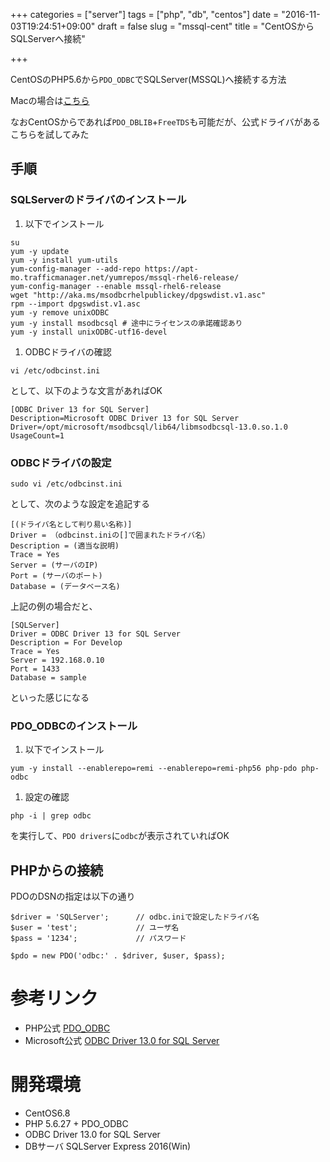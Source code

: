 +++
categories = ["server"]
tags = ["php", "db", "centos"]
date = "2016-11-03T19:24:51+09:00"
draft = false
slug = "mssql-cent"
title = "CentOSからSQLServerへ接続"

+++

CentOSのPHP5.6から`PDO_ODBC`でSQLServer(MSSQL)へ接続する方法
<!--more-->
Macの場合は[こちら](../mssql-mac/)

なおCentOSからであれば`PDO_DBLIB`+`FreeTDS`も可能だが、公式ドライバがあるこちらを試してみた

## 手順
### SQLServerのドライバのインストール
1. 以下でインストール  
```
su
yum -y update
yum -y install yum-utils
yum-config-manager --add-repo https://apt-mo.trafficmanager.net/yumrepos/mssql-rhel6-release/
yum-config-manager --enable mssql-rhel6-release
wget "http://aka.ms/msodbcrhelpublickey/dpgswdist.v1.asc"
rpm --import dpgswdist.v1.asc
yum -y remove unixODBC
yum -y install msodbcsql # 途中にライセンスの承諾確認あり
yum -y install unixODBC-utf16-devel
```

1. ODBCドライバの確認
```
vi /etc/odbcinst.ini
```
として、以下のような文言があればOK
```
[ODBC Driver 13 for SQL Server]
Description=Microsoft ODBC Driver 13 for SQL Server
Driver=/opt/microsoft/msodbcsql/lib64/libmsodbcsql-13.0.so.1.0
UsageCount=1
```

### ODBCドライバの設定
```
sudo vi /etc/odbcinst.ini
```
として、次のような設定を追記する
```
[(ドライバ名として判り易い名称)]
Driver = （odbcinst.iniの[]で囲まれたドライバ名）
Description = (適当な説明)
Trace = Yes
Server = (サーバのIP)
Port = (サーバのポート)
Database = (データベース名)
```
上記の例の場合だと、
```
[SQLServer]
Driver = ODBC Driver 13 for SQL Server
Description = For Develop
Trace = Yes
Server = 192.168.0.10
Port = 1433
Database = sample
```
といった感じになる

### PDO_ODBCのインストール
1. 以下でインストール
```
yum -y install --enablerepo=remi --enablerepo=remi-php56 php-pdo php-odbc
```

1. 設定の確認
```
php -i | grep odbc
```
を実行して、`PDO drivers`に`odbc`が表示されていればOK

## PHPからの接続
PDOのDSNの指定は以下の通り
```
$driver = 'SQLServer';      // odbc.iniで設定したドライバ名
$user = 'test';             // ユーザ名
$pass = '1234';             // パスワード

$pdo = new PDO('odbc:' . $driver, $user, $pass); 
```

# 参考リンク
- PHP公式 [PDO_ODBC](http://php.net/manual/ja/ref.pdo-odbc.php)
- Microsoft公式 [ODBC Driver 13.0 for SQL Server](https://blogs.technet.microsoft.com/dataplatforminsider/2016/10/25/odbc-driver-13-0-for-sql-server-linux-is-now-released/)

# 開発環境
- CentOS6.8
- PHP 5.6.27 + PDO_ODBC
- ODBC Driver 13.0 for SQL Server
- DBサーバ SQLServer Express 2016(Win)
